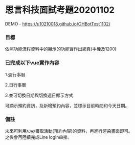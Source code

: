# 思言科技面試考題20201102

DEMO - https://u10210018.github.io/OHBotTest1102/


### 目標

依照功能流程資料中的顯示的功能實作出網頁(手機及1200)


### 已完成以下vue實作內容

1.週行事曆

2.日行事曆

3.並可切換日期與切換週日顯示方式

可顯示預約資訊，及新增預約內容，並標示目前時間和今天日期。<br>

### 備註

未來可利用`AJAX`獲取活動(預約內容)的資料，再進行渲染畫面即可。<br>
之後會再陸續完成Line login串接。<br>
